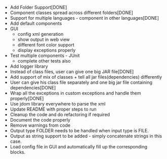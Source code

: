 * Add Folder Support[DONE]
* Component classes spread across different folders[DONE]
* Support for multiple languages - component in other languages[DONE]
* Add default components
* GUI
	* config xml generation
	* show output in web view
	* different font color support
	* display exceptions properly
* Test multiple components - JUnit
	* complete other tests also
* Add logger library
* Instead of class files, user can give one big JAR file[DONE]
* Add support of mix of classes + tell all jar files(dependencies) differently
* User can give his class file separately and one big jar file containing dependencies[DONE]
* Wrap all the exceptions in custom exceptions and handle them properly[DONE]
* Use jdom library everywhere to parse the xml
* Update README with proper steps to run
* Cleanup the code and do refactoring if required
* Document the code properly
* Remove warnings from code
* Output type FOLDER needs to be handled when input type is FILE.
* Output as string support to be added - simply concatenate strings in this case.
* Load config file in GUI and automatically fill up the corresponding blocks.